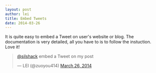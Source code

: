 ```yaml
---
layout: post
author: lei
title: Embed Tweets
date: 2014-03-26
---
```


It is quite easy to embed a Tweet on user's website or blog. The documentation is very detailed, all you have to is to follow the instuction.
Love it!

<blockquote class="twitter-tweet" lang="en"><p><a href="https://twitter.com/silshack">@silshack</a> embed a Tweet on my post</p>&mdash; LEI (@zuoyou414) <a href="https://twitter.com/zuoyou414/statuses/448879288394448896">March 26, 2014</a></blockquote>
<script async src="//platform.twitter.com/widgets.js" charset="utf-8"></script>
